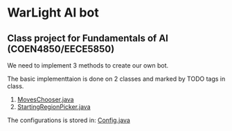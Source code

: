 # WarLight AI bot
## Class project for Fundamentals of AI (COEN4850/EECE5850)

We need to implement 3 methods to create our own bot.

The basic implementtaion is done on 2 classes and marked by TODO tags in class.

1. [MovesChooser.java](https://github.com/12357David19/WarlightAI/blob/master/conquest-engine-master/helper/MovesChooser.java)
2. [StartingRegionPicker.java](https://github.com/12357David19/WarlightAI/blob/master/conquest-engine-master/helper/StartingRegionPicker.java)

The configurations is stored in: [Config.java](https://github.com/12357David19/WarlightAI/blob/master/conquest-engine-master/helper/Config.java)
